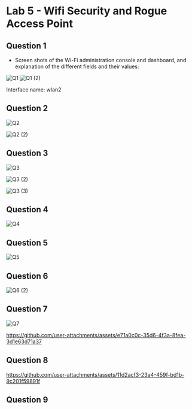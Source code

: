 # Lab 5 - Wifi Security and Rogue Access Point


## Question 1
- Screen shots of the Wi-Fi administration console and dashboard, and explanation of the different fields and their values:

![Q1](https://github.com/user-attachments/assets/7e570eb2-4e39-45e0-8d4b-b5d24d7d61f2)
![Q1 (2)](https://github.com/user-attachments/assets/74a7c583-a226-4dbe-b80c-fc6b582eef74)

Interface name: wlan2

## Question 2
![Q2](https://github.com/user-attachments/assets/efaf07b7-d118-4fc7-935f-ce117d40e1b9)

![Q2 (2)](https://github.com/user-attachments/assets/008b925b-23a7-4d40-bfbf-4a86210d87b0)

## Question 3
![Q3](https://github.com/user-attachments/assets/240147f5-97dc-4a0b-9887-08453bd926b0)

![Q3 (2)](https://github.com/user-attachments/assets/82fa50af-bb7d-4dee-afee-ade9053395e1)

![Q3 (3)](https://github.com/user-attachments/assets/34c3b301-b9d3-4d59-a318-69ee8c9d2e69)

## Question 4

![Q4](https://github.com/user-attachments/assets/6f095a09-62fa-468a-8c9c-f424dc897c92)

## Question 5

![Q5](https://github.com/user-attachments/assets/77c2a922-c181-4298-88e6-23e2684aba0e)

## Question 6

![Q6 (2)](https://github.com/user-attachments/assets/5ace27ff-0786-41a4-9909-f13dba61a366)


## Question 7

![Q7](https://github.com/user-attachments/assets/0365fbef-dcb3-46e1-bd10-89891f8d7d93)


https://github.com/user-attachments/assets/e71a0c0c-35d6-4f3a-8fea-3d1e63d71a37



## Question 8


https://github.com/user-attachments/assets/11d2acf3-23a4-459f-bd1b-9c201f59891f



## Question 9
